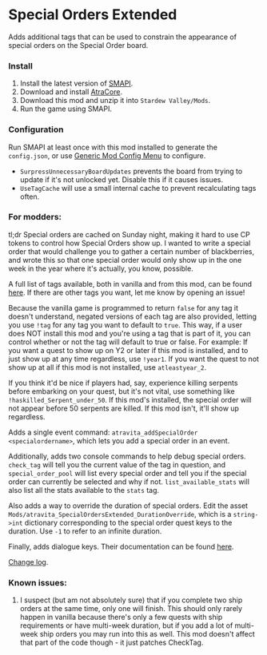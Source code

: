 Special Orders Extended
===============================

Adds additional tags that can be used to constrain the appearance of special orders on the Special Order board.

### Install

1. Install the latest version of [SMAPI](https://smapi.io).
2. Download and install [AtraCore](https://www.nexusmods.com/stardewvalley/mods/12932).
2. Download this mod and unzip it into `Stardew Valley/Mods`.
3. Run the game using SMAPI.

### Configuration
Run SMAPI at least once with this mod installed to generate the `config.json`, or use [Generic Mod Config Menu](https://www.nexusmods.com/stardewvalley/mods/5098) to configure.

* `SurpressUnnecessaryBoardUpdates` prevents the board from trying to update if it's not unlocked yet. Disable this if it causes issues.
* `UseTagCache` will use a small internal cache to prevent recalculating tags often.

### For modders:

tl;dr Special orders are cached on Sunday night, making it hard to use CP tokens to control how Special Orders show up. I wanted to write a special order that would challenge you to gather a certain number of blackberries, and wrote this so that one special order would only show up in the one week in the year where it's actually, you know, possible.

A full list of tags available, both in vanilla and from this mod, can be found [here](docs/Tags.MD). If there are other tags you want, let me know by opening an issue!

Because the vanilla game is programmed to return `false` for any tag it doesn't understand, negated versions of each tag are also provided, letting you use `!tag` for any tag you want to default to `true`. This way, if a user does NOT install this mod and you're using a tag that is part of it, you can control whether or not the tag will default to true or false. For example: If you want a quest to show up on Y2 or later if this mod is installed, and to just show up at any time regardless, use `!year1`. If you want the quest to not show up at all if this mod is not installed, use `atleastyear_2`.

If you think it'd be nice if players had, say, experience killing serpents before embarking on your quest, but it's not vital, use something like `!haskilled_Serpent_under_50`. If this mod's installed, the special order will not appear before 50 serpents are killed. If this mod isn't, it'll show up regardless.

Adds a single event command: `atravita_addSpecialOrder <specialordername>`, which lets you add a special order in an event.

Additionally, adds two console commands to help debug special orders. `check_tag` will tell you the current value of the tag in question, and `special_order_pool` will list every special order and tell you if the special order can currently be selected and why if not. `list_available_stats` will also list all the stats available to the `stats` tag.

Also adds a way to override the duration of special orders. Edit the asset `Mods/atravita_SpecialOrdersExtended_DurationOverride`, which is a `string->int` dictionary corresponding to the special order quest keys to the duration. Use `-1` to refer to an infinite duration.

Finally, adds dialogue keys. Their documentation can be found [here](docs/DialogueKeys.MD).

[Change log](docs/CHANGELOG.MD).

### Known issues:
1. I suspect (but am not absolutely sure) that if you complete two ship orders at the same time, only one will finish. This should only rarely happen in vanilla because there's only a few quests with ship requirements or have multi-week duration, but if you add a lot of multi-week ship orders you may run into this as well. This mod doesn't affect that part of the code though - it just patches CheckTag.
